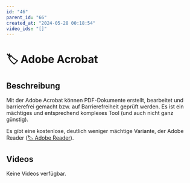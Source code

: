 ```yaml
---
id: "46"
parent_id: "66"
created_at: "2024-05-28 00:18:54"
video_ids: "[]"
---
```


# 🏷️ Adobe Acrobat

## Beschreibung

Mit der Adobe Acrobat können PDF-Dokumente erstellt, bearbeitet und barrierefrei gemacht bzw. auf Barrierefreiheit geprüft werden. Es ist ein mächtiges und entsprechend komplexes Tool (und auch nicht ganz günstig).

Es gibt eine kostenlose, deutlich weniger mächtige Variante, der Adobe Reader ([🏷️ Adobe Reader](/de/tags/adobe-reader)).

## Videos

Keine Videos verfügbar.
